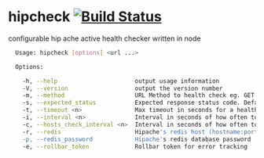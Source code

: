 hipcheck [![Build Status](https://travis-ci.org/runnable/hipcheck.png)](https://travis-ci.org/runnable/hipcheck)
======================

configurable hip ache active health checker written in node

```bash
  Usage: hipcheck [options] <url ...>

  Options:

    -h, --help                      output usage information
    -V, --version                   output the version number
    -m, --method                    URL Method to health check eg. GET. Default: GET
    -s, --expected_status           Expected response status code. Default: 200
    -t, --timeout <n>               Max timeout in seconds for a healthy response. Default: 3
    -i, --interval <n>              Interval in seconds of how often to ping the domain. Default: 3
    -c, --hosts_check_interval <n>  Interval in seconds of how often to check for host changes. Default: 3
    -r, --redis                     Hipache's redis host (hostname:port). Default: localhost:6379
    -p, --redis_password            Hipache's redis database password
    -e, --rollbar_token             Rollbar token for error tracking
```